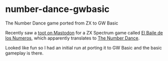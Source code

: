 # number-dance-gwbasic
The Number Dance game ported from ZX to GW Basic

Recently saw a [toot on Mastodon](https://mastodon.social/@juanfr/111425474871853048) for a ZX Spectrum game called [El Baile de los Numeros](https://spectrumcomputing.co.uk/entry/16224/ZX-Spectrum/El_Baile_de_los_Numeros), which apparently translates to [The Number Dance](https://libretranslate.com/?source=es&target=en&q=el+baile+de+los+numeros).

Looked like fun so I had an initial run at porting it to GW Basic and the basic gameplay is there.
